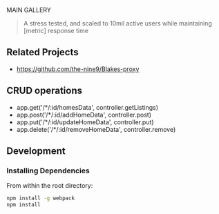 MAIN GALLERY

> A stress tested, and scaled to 10mil active users while maintaining [metric] response time

## Related Projects

  - https://github.com/the-nine9/Blakes-proxy

## CRUD operations
  - app.get('/*/:id/homesData', controller.getListings)
  - app.post('/*/:id/addHomeData', controller.post)
  - app.put('/*/:id/updateHomeData', controller.put)
  - app.delete('/*/:id/removeHomeData', controller.remove)

## Development

### Installing Dependencies

From within the root directory:

```sh
npm install -g webpack
npm install
```

